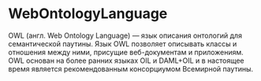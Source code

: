 # WebOntologyLanguage

OWL (англ. Web Ontology Language) — язык описания онтологий для семантической паутины. Язык OWL позволяет описывать классы и отношения между ними, присущие веб-документам и приложениям. OWL основан на более ранних языках OIL и DAML+OIL и в настоящее время является рекомендованным консорциумом Всемирной паутины.
